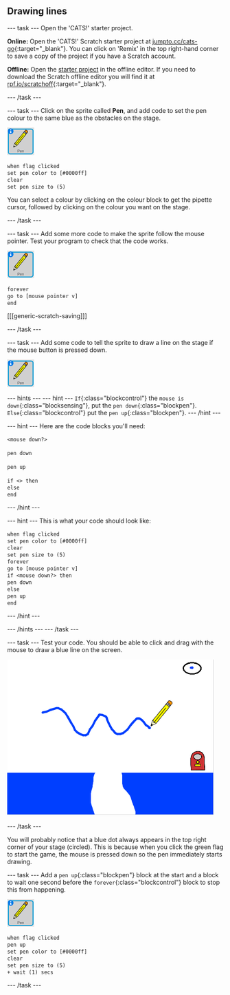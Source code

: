 ## Drawing lines

--- task ---
Open the 'CATS!' starter project.

**Online:** Open the 'CATS!' Scratch starter project at [jumpto.cc/cats-go](http://jumpto.cc/cats-go){:target="_blank"}. You can click on 'Remix' in the top right-hand corner to save a copy of the project if you have a Scratch account.

**Offline:** Open the [starter project](resources/cats-resources.sb2) in the offline editor. If you need to download the Scratch offline editor you will find it at [rpf.io/scratchoff](http://rpf.io/scratchoff){:target="_blank"}.

--- /task ---

--- task ---
Click on the sprite called **Pen**, and add code to set the pen colour to the same blue as the obstacles on the stage.

![Pen sprite](images/pen-sprite.png)

```blocks
when flag clicked
set pen color to [#0000ff]
clear
set pen size to (5)
```

You can select a colour by clicking on the colour block to get the pipette cursor, followed by clicking on the colour you want on the stage.

--- /task ---

--- task ---
Add some more code to make the sprite follow the mouse pointer. Test your program to check that the code works.

![Pen sprite](images/pen-sprite.png)

```blocks
forever
go to [mouse pointer v]
end
```

[[[generic-scratch-saving]]]

--- /task ---

--- task ---
Add some code to tell the sprite to draw a line on the stage if the mouse button is pressed down.

![Pen sprite](images/pen-sprite.png)

--- hints ---
--- hint ---
`If`{:class="blockcontrol"} the `mouse is down`{:class="blocksensing"}, put the `pen down`{:class="blockpen"}. `Else`{:class="blockcontrol"} put the `pen up`{:class="blockpen"}.
--- /hint ---

--- hint ---
Here are the code blocks you'll need:

```blocks
<mouse down?>

pen down

pen up

if <> then
else
end
```
--- /hint ---

--- hint ---
This is what your code should look like:

```blocks
when flag clicked
set pen color to [#0000ff]
clear
set pen size to (5)
forever
go to [mouse pointer v]
if <mouse down?> then
pen down
else
pen up
end
```
--- /hint ---

--- /hints ---
--- /task ---

--- task ---
Test your code. You should be able to click and drag with the mouse to draw a blue line on the screen.

![Draw a line](images/draw-a-line.png)

--- /task ---

You will probably notice that a blue dot always appears in the top right corner of your stage (circled). This is because when you click the green flag to start the game, the mouse is pressed down so the pen immediately starts drawing.

--- task ---
Add a `pen up`{:class="blockpen"} block at the start and a block to wait one second before the `forever`{:class="blockcontrol"} block to stop this from happening.

![Pen sprite](images/pen-sprite.png)

```blocks
when flag clicked
pen up
set pen color to [#0000ff]
clear
set pen size to (5)
+ wait (1) secs
```
--- /task ---
